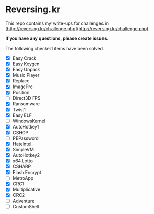 # Reversing.kr

This repo contains my write-ups for challenges in [http://reversing.kr/challenge.php](http://reversing.kr/challenge.php)

__If you have any questions, please create issues.__

The following checked items have been solved.

- [x] Easy Crack
- [x] Easy Keygen
- [x] Easy Unpack
- [x] Music Player
- [x] Replace
- [x] ImagePrc
- [x] Position
- [ ] Direct3D FPS
- [x] Ransomware
- [x] Twist1
- [x] Easy ELF
- [ ] WindowsKernel
- [x] AutoHotkey1
- [x] CSHOP
- [ ] PEPassword
- [x] HateIntel
- [x] SimpleVM
- [x] AutoHotkey2
- [x] x64 Lotto
- [x] CSHARP
- [x] Flash Encrypt
- [ ] MetroApp
- [x] CRC1
- [x] Multiplicative
- [x] CRC2
- [ ] Adventure
- [ ] CustomShell
